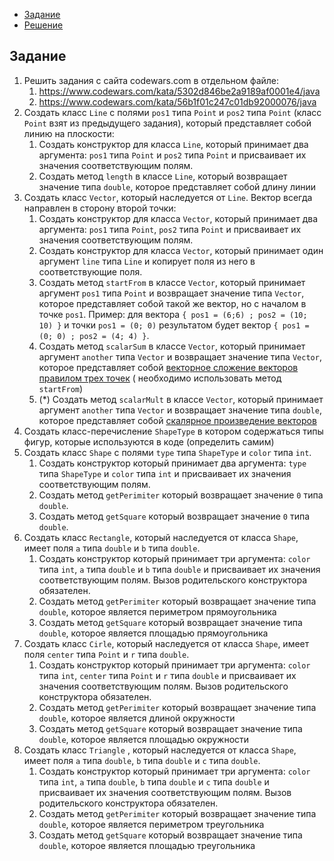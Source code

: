 <!-- TOC -->
* [Задание](#задание)
* [Решение](src/main/java)
<!-- TOC -->

## Задание

1. Решить задания с сайта codewars.com в отдельном файле:
    1. https://www.codewars.com/kata/5302d846be2a9189af0001e4/java
    2. https://www.codewars.com/kata/56b1f01c247c01db92000076/java
2. Создать класс `Line` с полями `pos1` типа `Point` и `pos2` типа `Point` (класс `Point` взят из предыдущего задания),
   который представляет собой линию на плоскости:
    1. Создать конструктор для класса `Line`, который принимает два аргумента: `pos1` типа `Point` и `pos2` типа `Point`
       и присваивает их значения соответствующим полям.
    2. Создать метод `length` в классе `Line`, который возвращает значение типа `double`, которое представляет собой
       длину линии
3. Создать класс `Vector`, который наследуется от `Line`. Вектор всегда направлен в сторону второй точки:
    1. Создать конструктор для класса `Vector`, который принимает два аргумента: `pos1` типа `Point`, `pos2`
       типа `Point` и присваивает их значения соответствующим полям.
    2. Создать конструктор для класса `Vector`, который принимает один аргумент `line` типа `Line` и копирует поля из
       него в соответствующие поля.
    3. Создать метод `startFrom` в классе `Vector`, который принимает аргумент `pos1` типа `Point` и возвращает значение
       типа `Vector`, которое представляет собой такой же вектор, но с началом в точке `pos1`. Пример: для
       вектора `{ pos1 = (6;6) ; pos2 = (10; 10) }` и точки `pos1 = (0; 0)` результатом будет
       вектор `{ pos1 = (0; 0) ; pos2 = (4; 4) }`.
    4. Создать метод `scalarSum` в классе `Vector`, который принимает аргумент `another` типа `Vector` и возвращает
       значение типа `Vector`, которое представляет
       собой [векторное сложение векторов правилом трех точек](https://ru.wikipedia.org/wiki/%D0%92%D0%B5%D0%BA%D1%82%D0%BE%D1%80_(%D0%B3%D0%B5%D0%BE%D0%BC%D0%B5%D1%82%D1%80%D0%B8%D1%8F)#%D0%9F%D1%80%D0%B0%D0%B2%D0%B8%D0%BB%D0%BE_%D1%82%D1%80%D1%91%D1%85_%D1%82%D0%BE%D1%87%D0%B5%D0%BA) (
       необходимо использовать метод `startFrom`)
    5. (\*) Создать метод `scalarMult` в классе `Vector`, который принимает аргумент `another` типа `Vector` и
       возвращает значение типа `double`, которое представляет
       собой [скалярное произведение векторов](https://ru.wikipedia.org/wiki/%D0%92%D0%B5%D0%BA%D1%82%D0%BE%D1%80_(%D0%B3%D0%B5%D0%BE%D0%BC%D0%B5%D1%82%D1%80%D0%B8%D1%8F)#%D0%A1%D0%BA%D0%B0%D0%BB%D1%8F%D1%80%D0%BD%D0%BE%D0%B5_%D0%BF%D1%80%D0%BE%D0%B8%D0%B7%D0%B2%D0%B5%D0%B4%D0%B5%D0%BD%D0%B8%D0%B5_%D0%B2%D0%B5%D0%BA%D1%82%D0%BE%D1%80%D0%BE%D0%B2)
4. Создать класс-перечисление `ShapeType` в котором содержаться типы фигур, которые используются в коде (определить
   самим)
5. Создать класс `Shape` с полями `type` типа `ShapeType` и `color` типа `int`.
    1. Создать конструктор который принимает два аргумента: `type` типа `ShapeType` и `color` типа `int` и присваивает
       их значения соответствующим полям.
    2. Создать метод `getPerimiter` который возвращает значение `0` типа `double`.
    3. Создать метод `getSquare` который возвращает значение `0` типа `double`.
6. Создать класс `Rectangle`, который наследуется от класса `Shape`, имеет поля `a` типа `double` и `b` типа `double`.
    1. Создать конструктор который принимает три аргумента:  `color` типа `int`, `a` типа `double` и `b` типа `double` и
       присваивает их значения соответствующим полям. Вызов родительского конструктора обязателен.
    2. Создать метод `getPerimiter` который возвращает значение типа `double`, которое является периметром
       прямоугольника
    3. Создать метод `getSquare` который возвращает значение типа `double`, которое является площадью прямоугольника
7. Создать класс `Cirle`, который наследуется от класса `Shape`, имеет поля `center` типа `Point` и `r` типа `double`.
    1. Создать конструктор который принимает три аргумента:  `color` типа `int`, `center` типа `Point` и `r`
       типа `double` и присваивает их значения соответствующим полям. Вызов родительского конструктора обязателен.
    2. Создать метод `getPerimiter` который возвращает значение типа `double`, которое является длиной окружности
    3. Создать метод `getSquare` который возвращает значение типа `double`, которое является площадью окружности
8. Создать класс `Triangle` , который наследуется от класса `Shape`, имеет поля `a` типа `double`, `b` типа `double`
   и `c` типа `double`.
    1. Создать конструктор который принимает три аргумента:  `color` типа `int`, `a` типа `double`, `b` типа `double`
       и `c` типа `double` и присваивает их значения соответствующим полям. Вызов родительского конструктора обязателен.
    2. Создать метод `getPerimiter` который возвращает значение типа `double`, которое является периметром треугольника
    3. Создать метод `getSquare` который возвращает значение типа `double`, которое является площадью треугольника